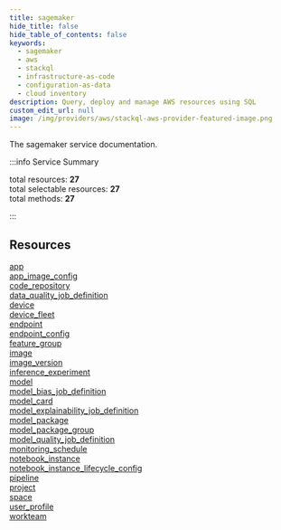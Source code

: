 ```yaml
---
title: sagemaker
hide_title: false
hide_table_of_contents: false
keywords:
  - sagemaker
  - aws
  - stackql
  - infrastructure-as-code
  - configuration-as-data
  - cloud inventory
description: Query, deploy and manage AWS resources using SQL
custom_edit_url: null
image: /img/providers/aws/stackql-aws-provider-featured-image.png
---
```


The sagemaker service documentation.

:::info Service Summary

<div class="row">
<div class="providerDocColumn">
<span>total resources:&nbsp;<b>27</b></span><br />
<span>total selectable resources:&nbsp;<b>27</b></span><br />
<span>total methods:&nbsp;<b>27</b></span><br />
</div>
</div>

:::

## Resources
<div class="row">
<div class="providerDocColumn">
<a href="/providers/aws/sagemaker/app/">app</a><br />
<a href="/providers/aws/sagemaker/app_image_config/">app_image_config</a><br />
<a href="/providers/aws/sagemaker/code_repository/">code_repository</a><br />
<a href="/providers/aws/sagemaker/data_quality_job_definition/">data_quality_job_definition</a><br />
<a href="/providers/aws/sagemaker/device/">device</a><br />
<a href="/providers/aws/sagemaker/device_fleet/">device_fleet</a><br />
<a href="/providers/aws/sagemaker/endpoint/">endpoint</a><br />
<a href="/providers/aws/sagemaker/endpoint_config/">endpoint_config</a><br />
<a href="/providers/aws/sagemaker/feature_group/">feature_group</a><br />
<a href="/providers/aws/sagemaker/image/">image</a><br />
<a href="/providers/aws/sagemaker/image_version/">image_version</a><br />
<a href="/providers/aws/sagemaker/inference_experiment/">inference_experiment</a><br />
<a href="/providers/aws/sagemaker/model/">model</a><br />
<a href="/providers/aws/sagemaker/model_bias_job_definition/">model_bias_job_definition</a>
</div>
<div class="providerDocColumn">
<a href="/providers/aws/sagemaker/model_card/">model_card</a><br />
<a href="/providers/aws/sagemaker/model_explainability_job_definition/">model_explainability_job_definition</a><br />
<a href="/providers/aws/sagemaker/model_package/">model_package</a><br />
<a href="/providers/aws/sagemaker/model_package_group/">model_package_group</a><br />
<a href="/providers/aws/sagemaker/model_quality_job_definition/">model_quality_job_definition</a><br />
<a href="/providers/aws/sagemaker/monitoring_schedule/">monitoring_schedule</a><br />
<a href="/providers/aws/sagemaker/notebook_instance/">notebook_instance</a><br />
<a href="/providers/aws/sagemaker/notebook_instance_lifecycle_config/">notebook_instance_lifecycle_config</a><br />
<a href="/providers/aws/sagemaker/pipeline/">pipeline</a><br />
<a href="/providers/aws/sagemaker/project/">project</a><br />
<a href="/providers/aws/sagemaker/space/">space</a><br />
<a href="/providers/aws/sagemaker/user_profile/">user_profile</a><br />
<a href="/providers/aws/sagemaker/workteam/">workteam</a>
</div>
</div>